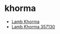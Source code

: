 # khorma

 * [Lamb Khorma](../../index/l/lamb-khorma-357130.json)
 * [Lamb Khorma 357130](../../index/l/lamb-khorma-357130.json)

